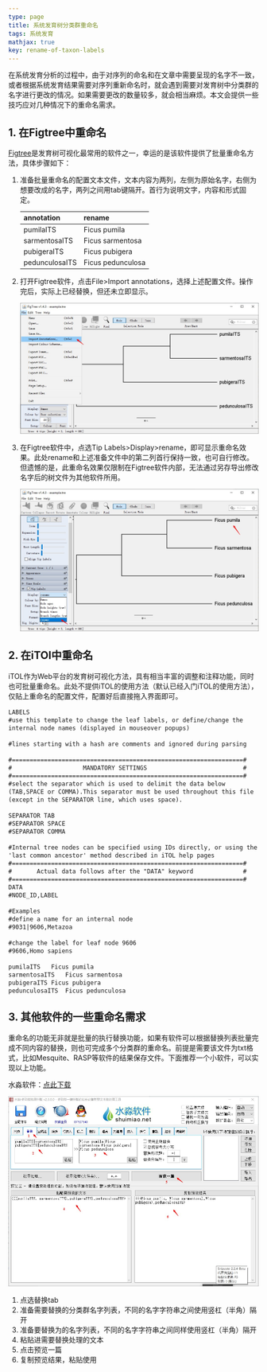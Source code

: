 ```yaml
---
type: page
title: 系统发育树分类群重命名
tags: 系统发育
mathjax: true
key: rename-of-taxon-labels
---
```


在系统发育分析的过程中，由于对序列的命名和在文章中需要呈现的名字不一致，或者根据系统发育结果需要对序列重新命名时，就会遇到需要对发育树中分类群的名字进行更改的情况。如果需要更改的数量较多，就会相当麻烦。本文会提供一些技巧应对几种情况下的重命名需求。

<!--more-->

## 1. 在Figtree中重命名

[Figtree](http://tree.bio.ed.ac.uk/software/figtree/)是发育树可视化最常用的软件之一，幸运的是该软件提供了批量重命名方法，具体步骤如下：

1. 准备批量重命名的配置文本文件，文本内容为两列，左侧为原始名字，右侧为想要改成的名字，两列之间用tab键隔开。首行为说明文字，内容和形式固定。

   | annotation     | rename            |
   | -------------- | ----------------- |
   | pumilaITS      | Ficus pumila      |
   | sarmentosaITS  | Ficus sarmentosa  |
   | pubigeraITS    | Ficus pubigera    |
   | pedunculosaITS | Ficus pedunculosa |

2. 打开Figtree软件，点击File>Import annotations，选择上述配置文件。操作完后，实际上已经替换，但还未立即显示。

   ![](https://github.com/qbycs/qbycs.github.io/blob/master/image/blog/2020-03-14-rename-of-taxon-labels/figtree.jpg?raw=true)

3. 在Figtree软件中，点选Tip Labels>Display>rename，即可显示重命名效果。此处rename和上述准备文件中的第二列首行保持一致，也可自行修改。但遗憾的是，此重命名效果仅限制在Figtree软件内部，无法通过另存导出修改名字后的树文件为其他软件所用。

   ![](https://github.com/qbycs/qbycs.github.io/blob/master/image/blog/2020-03-14-rename-of-taxon-labels/rename.jpg?raw=true)

## 2. 在iTOl中重命名

iTOL作为Web平台的发育树可视化方法，具有相当丰富的调整和注释功能，同时也可批量重命名。此处不提供iTOL的使用方法（默认已经入门iTOL的使用方法），仅贴上重命名的配置文件，配置好后直接拖入界面即可。

```
LABELS
#use this template to change the leaf labels, or define/change the internal node names (displayed in mouseover popups)

#lines starting with a hash are comments and ignored during parsing

#=================================================================#
#                    MANDATORY SETTINGS                           #
#=================================================================#
#select the separator which is used to delimit the data below (TAB,SPACE or COMMA).This separator must be used throughout this file (except in the SEPARATOR line, which uses space).

SEPARATOR TAB
#SEPARATOR SPACE
#SEPARATOR COMMA

#Internal tree nodes can be specified using IDs directly, or using the 'last common ancestor' method described in iTOL help pages
#=================================================================#
#       Actual data follows after the "DATA" keyword              #
#=================================================================#
DATA
#NODE_ID,LABEL

#Examples
#define a name for an internal node
#9031|9606,Metazoa

#change the label for leaf node 9606
#9606,Homo sapiens

pumilaITS	Ficus pumila
sarmentosaITS	Ficus sarmentosa
pubigeraITS	Ficus pubigera
pedunculosaITS	Ficus pedunculosa
```

## 3. 其他软件的一些重命名需求

重命名的功能无非就是批量的执行替换功能，如果有软件可以根据替换列表批量完成不同内容的替换，则也可完成多个分类群的重命名。前提是需要该文件为txt格式，比如Mesquite、RASP等软件的结果保存文件。下面推荐一个小软件，可以实现以上功能。

水淼软件：[点此下载]( https://github.com/qbycs/qbycs.github.io/blob/master/softwarerepositories/shuimiao.zip )

![](https://github.com/qbycs/qbycs.github.io/blob/master/image/blog/2020-03-14-rename-of-taxon-labels/shuimiao.jpg?raw=true)

1. 点选替换tab
2. 准备需要替换的分类群名字列表，不同的名字字符串之间使用竖杠（半角）隔开
3. 准备要替换为的名字列表，不同的名字字符串之间同样使用竖杠（半角）隔开
4. 粘贴进需要替换处理的文本
5. 点击预览一篇
6. 复制预览结果，粘贴使用